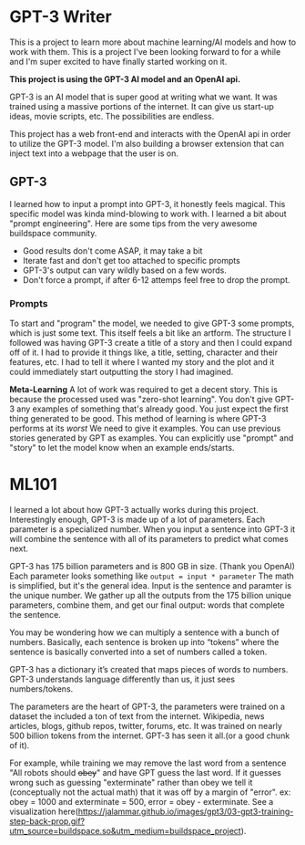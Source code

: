 # GPT-3 Writer
This is a project to learn more about machine learning/AI models and how to work with them. This is a project I've been looking forward to for a while and I'm super excited to have finally started working on it. 

<b>This project is using the GPT-3 AI model and an OpenAI api.</b>

GPT-3 is an AI model that is super good at writing what we want. It was trained using a massive portions of the internet. It can give us start-up ideas, movie scripts, etc. The possibilities are endless.

This project has a web front-end and interacts with the OpenAI api in order to utilize the GPT-3 model. I'm also building a browser extension that can inject text into a webpage that the user is on.

## GPT-3
I learned how to input a prompt into GPT-3, it honestly feels magical. This specific model was kinda mind-blowing to work with. I learned a bit about "prompt engineering". Here are some tips from the very awesome buildspace community.

- Good results don't come ASAP, it may take a bit
- Iterate fast and don't get too attached to specific prompts
- GPT-3's output can vary wildly based on a few words.
- Don't force a prompt, if after 6-12 attemps feel free to drop the prompt.

### Prompts
To start and "program" the model, we needed to give GPT-3 some prompts, which is just some text. This itself feels a bit like an artform. The structure I followed was having GPT-3 create a title of a story and then I could expand off of it. I had to provide it things like, a title, setting, character and their features, etc. I had to tell it where I wanted my story and the plot and it could immediately start outputting the story I had imagined.

<b>Meta-Learning</b>
A lot of work was required to get a decent story. This is because the processed used was "zero-shot learning". You don't give GPT-3 any examples of something that's already good. You just expect the first thing generated to be good. This method of learning is where GPT-3 performs at its <i>worst</i> We need to give it examples. You can use previous stories generated by GPT as examples. You can explicitly use "prompt" and "story" to let the model know when an example ends/starts.

# ML101
I learned a lot about how GPT-3 actually works during this project. Interestingly enough, GPT-3 is made up of a lot of parameters. Each parameter is a specialized number. When you input a sentence into GPT-3 it will combine the sentence with all of its parameters to predict what comes next.

GPT-3 has 175 billion parameters and is 800 GB in size. (Thank you OpenAI)
Each parameter looks something like ```output = input * parameter``` The math is simplified, but it's the general idea.
Input is the sentence and paramter is the unique number. We gather up all the outputs from the 175 billion unique parameters, combine them, and get our final output: words that complete the sentence.

You may be wondering how we can multiply a sentence with a bunch of numbers. Basically, each sentence is broken up into “tokens” where the sentence is basically converted into a set of numbers called a token.

GPT-3 has a dictionary it’s created that maps pieces of words to numbers. GPT-3 understands language differently than us, it just sees numbers/tokens.

The parameters are the heart of GPT-3, the parameters were trained on a dataset the included a ton of text from the internet. Wikipedia, news articles, blogs, github repos, twitter, forums, etc. It was trained on nearly 500 billion tokens from the internet. GPT-3 has seen it all.(or a good chunk of it).

For example, while training we may remove the last word from a sentence "All robots should ~~obey~~" and have GPT guess the last word. If it guesses wrong such as guessing "exterminate" rather than obey we tell it (conceptually not the actual math) that it was off by a margin of "error". ex: obey = 1000 and exterminate = 500, error = obey - exterminate. See a visualization here(https://jalammar.github.io/images/gpt3/03-gpt3-training-step-back-prop.gif?utm_source=buildspace.so&utm_medium=buildspace_project).



